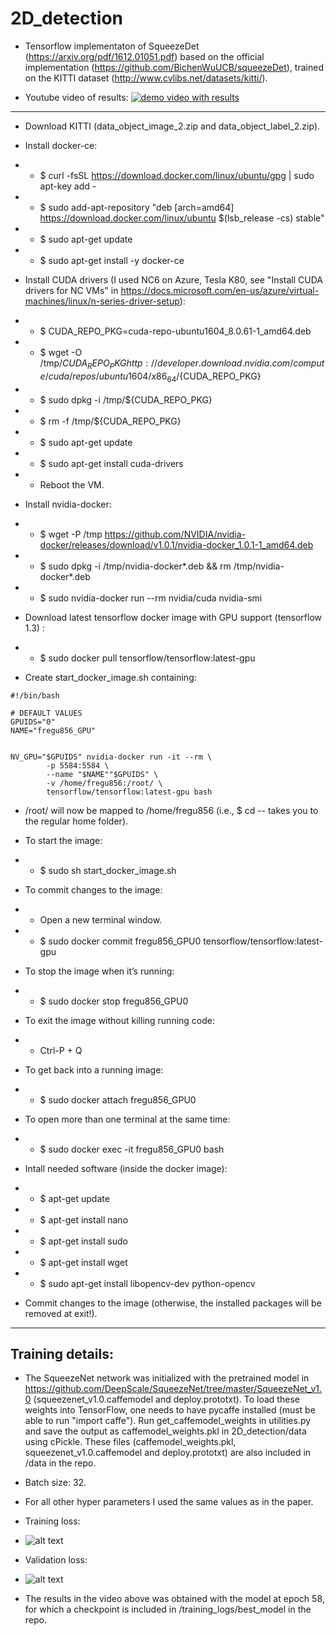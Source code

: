 # 2D_detection

- Tensorflow implementaton of SqueezeDet (https://arxiv.org/pdf/1612.01051.pdf) based on the official implementation (https://github.com/BichenWuUCB/squeezeDet), trained on the KITTI dataset (http://www.cvlibs.net/datasets/kitti/).

- Youtube video of results:
[![demo video with results](https://img.youtube.com/vi/5BBwjvlUULI/0.jpg)](https://www.youtube.com/watch?v=5BBwjvlUULI)



******


- Download KITTI (data_object_image_2.zip and data_object_label_2.zip).

- Install docker-ce:
- - $ curl -fsSL https://download.docker.com/linux/ubuntu/gpg | sudo apt-key add -
- - $ sudo add-apt-repository "deb [arch=amd64] https://download.docker.com/linux/ubuntu $(lsb_release -cs) stable"
- - $ sudo apt-get update
- - $ sudo apt-get install -y docker-ce

- Install CUDA drivers (I used NC6 on Azure, Tesla K80, see "Install CUDA drivers for NC VMs" in https://docs.microsoft.com/en-us/azure/virtual-machines/linux/n-series-driver-setup):
- - $ CUDA_REPO_PKG=cuda-repo-ubuntu1604_8.0.61-1_amd64.deb
- - $ wget -O /tmp/${CUDA_REPO_PKG} http://developer.download.nvidia.com/compute/cuda/repos/ubuntu1604/x86_64/${CUDA_REPO_PKG} 
- - $ sudo dpkg -i /tmp/${CUDA_REPO_PKG}
- - $ rm -f /tmp/${CUDA_REPO_PKG}
- - $ sudo apt-get update
- - $ sudo apt-get install cuda-drivers
- - Reboot the VM.

- Install nvidia-docker:
- - $ wget -P /tmp https://github.com/NVIDIA/nvidia-docker/releases/download/v1.0.1/nvidia-docker_1.0.1-1_amd64.deb
- - $ sudo dpkg -i /tmp/nvidia-docker*.deb && rm /tmp/nvidia-docker*.deb
- - $ sudo nvidia-docker run --rm nvidia/cuda nvidia-smi

- Download latest tensorflow docker image with GPU support (tensorflow 1.3) :
- - $ sudo docker pull tensorflow/tensorflow:latest-gpu

- Create start_docker_image.sh containing:
```
#!/bin/bash

# DEFAULT VALUES
GPUIDS="0"
NAME="fregu856_GPU"


NV_GPU="$GPUIDS" nvidia-docker run -it --rm \
        -p 5584:5584 \
        --name "$NAME""$GPUIDS" \
        -v /home/fregu856:/root/ \
        tensorflow/tensorflow:latest-gpu bash
```

- /root/ will now be mapped to /home/fregu856 (i.e., $ cd -- takes you to the regular home folder). 

- To start the image:
- - $ sudo sh start_docker_image.sh 
- To commit changes to the image:
- - Open a new terminal window.
- - $ sudo docker commit fregu856_GPU0 tensorflow/tensorflow:latest-gpu
- To stop the image when it’s running:
- - $ sudo docker stop fregu856_GPU0
- To exit the image without killing running code:
- - Ctrl-P + Q
- To get back into a running image:
- - $ sudo docker attach fregu856_GPU0
- To open more than one terminal at the same time:
- - $ sudo docker exec -it fregu856_GPU0 bash

- Intall needed software (inside the docker image):
- - $ apt-get update
- - $ apt-get install nano
- - $ apt-get install sudo
- - $ apt-get install wget
- - $ sudo apt-get install libopencv-dev python-opencv
- Commit changes to the image (otherwise, the installed packages will be removed at exit!).

****
## Training details:

- The SqueezeNet network was initialized with the pretrained model in https://github.com/DeepScale/SqueezeNet/tree/master/SqueezeNet_v1.0 (squeezenet_v1.0.caffemodel and deploy.prototxt). To load these weights into TensorFlow, one needs to have pycaffe installed (must be able to run "import caffe"). Run get_caffemodel_weights in utilities.py and save the output as caffemodel_weights.pkl in 2D_detection/data using cPickle. These files (caffemodel_weights.pkl, squeezenet_v1.0.caffemodel and deploy.prototxt) are also included in /data in the repo.

- Batch size: 32.
- For all other hyper parameters I used the same values as in the paper.

- Training loss:
- ![alt text](https://lh3.googleusercontent.com/KX4x--0GCHZPFkaFykI7AC7r6ys_KvH-ypfPK3JmzTSgYAZgx4LgT1pj7SbaVjzhP9ZwOgH8-dio3F4=w1920-h937)

- Validation loss:
- ![alt text](https://lh6.googleusercontent.com/xE6YioyQtzBW0t5Pw1YSnRUn3wRoJENm7pxo9VFJMNdwQJZYhtMzCqUFE1ONHuXXeg3R7_udm4xObOI=w1920-h937)

- The results in the video above was obtained with the model at epoch 58, for which a checkpoint is included in /training_logs/best_model in the repo.
